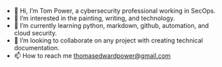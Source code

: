 - 👋 Hi, I’m Tom Power, a cybersecurity professional working in SecOps.
- 👀 I’m interested in the painting, writing, and technology.
- 🌱 I’m currently learning python, markdown, github, automation, and cloud security.
- 💞️ I’m looking to collaborate on any project with creating technical documentation.
- 📫 How to reach me thomasedwardpower@gmail.com

<!---
MaxTPower/MaxTPower is a ✨ special ✨ repository because its `README.md` (this file) appears on your GitHub profile.
You can click the Preview link to take a look at your changes.
--->
